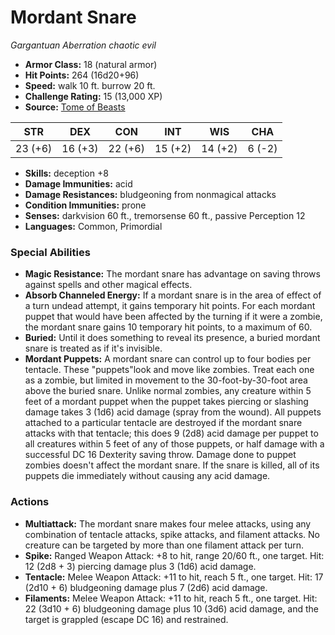 # Mordant Snare

*Gargantuan* *Aberration* *chaotic evil*

- **Armor Class:** 18 (natural armor)
- **Hit Points:** 264 (16d20+96)
- **Speed:** walk 10 ft. burrow 20 ft.
- **Challenge Rating:** 15 (13,000 XP)
- **Source:** [Tome of Beasts](https://koboldpress.com/kpstore/product/tome-of-beasts-for-5th-edition-print/)

| STR | DEX | CON | INT | WIS | CHA |
| --- | --- | --- | --- | --- | --- |
| 23 (+6) | 16 (+3) | 22 (+6) | 15 (+2) | 14 (+2) | 6 (-2) |

- **Skills:** deception +8
- **Damage Immunities:** acid
- **Damage Resistances:** bludgeoning from nonmagical attacks
- **Condition Immunities:** prone
- **Senses:** darkvision 60 ft., tremorsense 60 ft., passive Perception 12
- **Languages:** Common, Primordial
### Special Abilities
- **Magic Resistance:** The mordant snare has advantage on saving throws against spells and other magical effects.
- **Absorb Channeled Energy:** If a mordant snare is in the area of effect of a turn undead attempt, it gains temporary hit points. For each mordant puppet that would have been affected by the turning if it were a zombie, the mordant snare gains 10 temporary hit points, to a maximum of 60.
- **Buried:** Until it does something to reveal its presence, a buried mordant snare is treated as if it's invisible.
- **Mordant Puppets:** A mordant snare can control up to four bodies per tentacle. These "puppets"look and move like zombies. Treat each one as a zombie, but limited in movement to the 30-foot-by-30-foot area above the buried snare. Unlike normal zombies, any creature within 5 feet of a mordant puppet when the puppet takes piercing or slashing damage takes 3 (1d6) acid damage (spray from the wound). All puppets attached to a particular tentacle are destroyed if the mordant snare attacks with that tentacle; this does 9 (2d8) acid damage per puppet to all creatures within 5 feet of any of those puppets, or half damage with a successful DC 16 Dexterity saving throw. Damage done to puppet zombies doesn't affect the mordant snare. If the snare is killed, all of its puppets die immediately without causing any acid damage.
### Actions
- **Multiattack:** The mordant snare makes four melee attacks, using any combination of tentacle attacks, spike attacks, and filament attacks. No creature can be targeted by more than one filament attack per turn.
- **Spike:** Ranged Weapon Attack: +8 to hit, range 20/60 ft., one target. Hit: 12 (2d8 + 3) piercing damage plus 3 (1d6) acid damage.
- **Tentacle:** Melee Weapon Attack: +11 to hit, reach 5 ft., one target. Hit: 17 (2d10 + 6) bludgeoning damage plus 7 (2d6) acid damage.
- **Filaments:** Melee Weapon Attack: +11 to hit, reach 5 ft., one target. Hit: 22 (3d10 + 6) bludgeoning damage plus 10 (3d6) acid damage, and the target is grappled (escape DC 16) and restrained.
